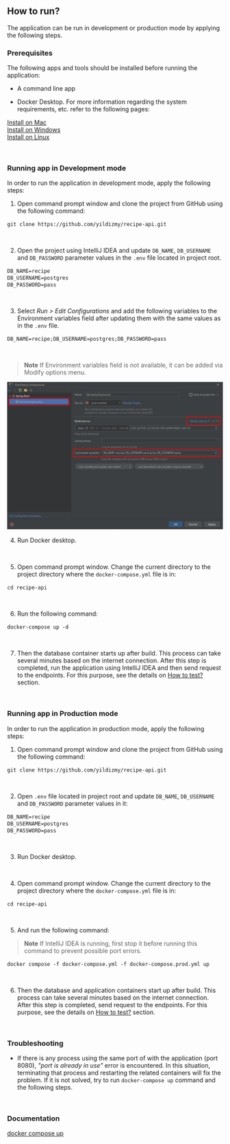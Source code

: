 ## How to run?

The application can be run in development or production mode by applying the following steps.
<br/>

### Prerequisites

The following apps and tools should be installed before running the application:

- A command line app

- Docker Desktop. For more information regarding the system requirements, etc. refer to the following pages:

[Install on Mac](https://docs.docker.com/desktop/install/mac-install/)<br/>
[Install on Windows](https://docs.docker.com/desktop/install/windows-install/)<br/>
[Install on Linux](https://docs.docker.com/desktop/install/linux-install/)<br/>

<br/>

### Running app in Development mode

In order to run the application in development mode, apply the following steps:

1. Open command prompt window and clone the project from GitHub using the following command:

```
git clone https://github.com/yildizmy/recipe-api.git
```
<br/>

2. Open the project using IntelliJ IDEA and update `DB_NAME`, `DB_USERNAME` and `DB_PASSWORD` parameter values in the `.env` file located in project root.

```
DB_NAME=recipe
DB_USERNAME=postgres
DB_PASSWORD=pass
```
<br/>

3. Select _Run > Edit Configurations_ and add the following variables to the Environment variables field after updating them with the same values as in the `.env` file.

```
DB_NAME=recipe;DB_USERNAME=postgres;DB_PASSWORD=pass
```
<br/>


> **Note** If Environment variables field is not available, it can be added via Modify options menu.

<img src="images/environment_variables.png" width="720"/>

<br/>

4. Run Docker desktop.

<br/>

5. Open command prompt window. Change the current directory to the project directory where the `docker-compose.yml` file
   is in:

```
cd recipe-api
```
<br/>


6. Run the following command:

```
docker-compose up -d
```

<br/>

7. Then the database container starts up after build. This process can take several minutes based on the internet connection. After this step is completed, run the application using IntelliJ IDEA and then send request to the endpoints. For this purpose, see the details on [How to test?](how_to_test.md) section.

<br/>

### Running app in Production mode

In order to run the application in production mode, apply the following steps:

1. Open command prompt window and clone the project from GitHub using the following command:

```
git clone https://github.com/yildizmy/recipe-api.git
```
<br/>


2. Open `.env` file located in project root and update `DB_NAME`, `DB_USERNAME` and `DB_PASSWORD` parameter values in it:

```
DB_NAME=recipe
DB_USERNAME=postgres
DB_PASSWORD=pass
```
<br/>

3. Run Docker desktop.

<br/>

4. Open command prompt window. Change the current directory to the project directory where the `docker-compose.yml` file is in:

```
cd recipe-api
```
<br/>

5. And run the following command:

> **Note** If IntelliJ IDEA is running, first stop it before running this command to prevent possible port errors.

```
docker compose -f docker-compose.yml -f docker-compose.prod.yml up
```

<br/>



6. Then the database and application containers start up after build. This process can take several minutes based on the internet connection. After this step is completed, send request to the endpoints. For this purpose, see the details on [How to test?](how_to_test.md) section.


<br/>

### Troubleshooting

* If there is any process using the same port of with the application (port 8080), _"port is already in use"_ error is
  encountered. In this situation, terminating that process and restarting the related containers will fix the problem. If it is not solved, try to run `docker-compose up` command and the following steps.

<br/>

### Documentation

[docker compose up](https://docs.docker.com/engine/reference/commandline/compose_up/)<br/>


<br/>
<br/>